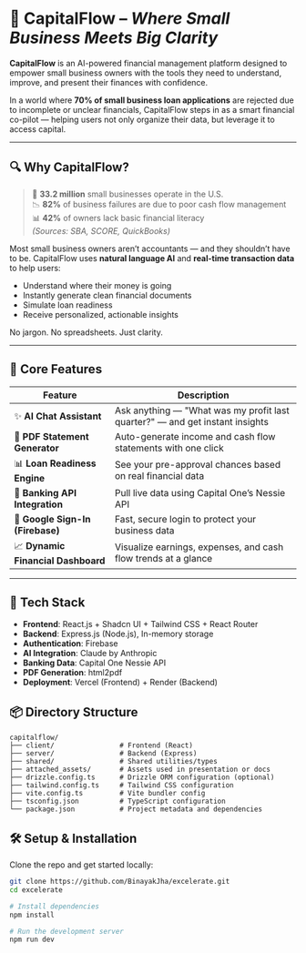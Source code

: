 # 💸 CapitalFlow – *Where Small Business Meets Big Clarity*

**CapitalFlow** is an AI-powered financial management platform designed to empower small business owners with the tools they need to understand, improve, and present their finances with confidence.

In a world where **70% of small business loan applications** are rejected due to incomplete or unclear financials, CapitalFlow steps in as a smart financial co-pilot — helping users not only organize their data, but leverage it to access capital.

---

## 🔍 Why CapitalFlow?

> 💼 **33.2 million** small businesses operate in the U.S.  
> 📉 **82%** of business failures are due to poor cash flow management  
> 📊 **42%** of owners lack basic financial literacy  
> *(Sources: SBA, SCORE, QuickBooks)*

Most small business owners aren’t accountants — and they shouldn’t have to be. CapitalFlow uses **natural language AI** and **real-time transaction data** to help users:

- Understand where their money is going  
- Instantly generate clean financial documents  
- Simulate loan readiness  
- Receive personalized, actionable insights

No jargon. No spreadsheets. Just clarity.

---

## 🚀 Core Features

| Feature | Description |
|--------|-------------|
| ✨ **AI Chat Assistant** | Ask anything — "What was my profit last quarter?" — and get instant insights |
| 📄 **PDF Statement Generator** | Auto-generate income and cash flow statements with one click |
| 📊 **Loan Readiness Engine** | See your pre-approval chances based on real financial data |
| 🔗 **Banking API Integration** | Pull live data using Capital One’s Nessie API |
| 🔐 **Google Sign-In (Firebase)** | Fast, secure login to protect your business data |
| 📈 **Dynamic Financial Dashboard** | Visualize earnings, expenses, and cash flow trends at a glance |

---

## 🧠 Tech Stack

- **Frontend**: React.js + Shadcn UI + Tailwind CSS + React Router  
- **Backend**: Express.js (Node.js), In-memory storage  
- **Authentication**: Firebase  
- **AI Integration**: Claude by Anthropic  
- **Banking Data**: Capital One Nessie API  
- **PDF Generation**: html2pdf  
- **Deployment**: Vercel (Frontend) + Render (Backend)  

## 📦 Directory Structure

```
capitalflow/
├── client/                # Frontend (React)
├── server/                # Backend (Express)
├── shared/                # Shared utilities/types
├── attached_assets/       # Assets used in presentation or docs
├── drizzle.config.ts      # Drizzle ORM configuration (optional)
├── tailwind.config.ts     # Tailwind CSS configuration
├── vite.config.ts         # Vite bundler config
├── tsconfig.json          # TypeScript configuration
└── package.json           # Project metadata and dependencies
```



## 🛠️ Setup & Installation

Clone the repo and get started locally:

```bash
git clone https://github.com/BinayakJha/excelerate.git
cd excelerate

# Install dependencies
npm install

# Run the development server
npm run dev




